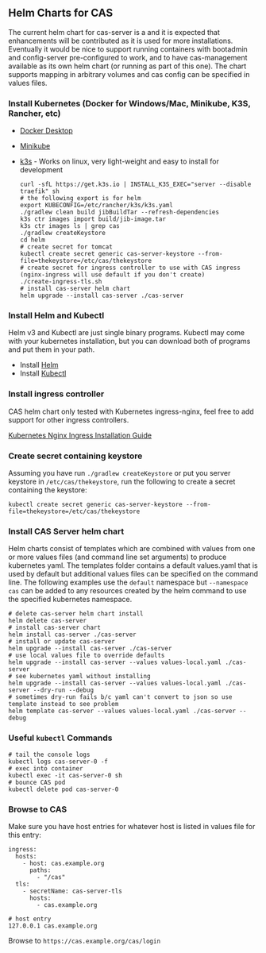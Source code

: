 ## Helm Charts for CAS

The current helm chart for cas-server is a and it is expected that enhancements will be contributed
as it is used for more installations.  Eventually it would be nice to support running containers with bootadmin and 
config-server pre-configured to work, and to have cas-management available as its own helm chart 
(or running as part of this one). 
The chart supports mapping in arbitrary volumes and cas config can be specified in values files.  

### Install Kubernetes (Docker for Windows/Mac, Minikube, K3S, Rancher, etc)

  - [Docker Desktop](https://www.docker.com/products/docker-desktop)

  - [Minikube](https://minikube.sigs.k8s.io/docs/start/)

  - [k3s](https://k3s.io/) - Works on linux, very light-weight and easy to install for development
    ```shell script
    curl -sfL https://get.k3s.io | INSTALL_K3S_EXEC="server --disable traefik" sh
    # the following export is for helm
    export KUBECONFIG=/etc/rancher/k3s/k3s.yaml
    ./gradlew clean build jibBuildTar --refresh-dependencies
    k3s ctr images import build/jib-image.tar
    k3s ctr images ls | grep cas
    ./gradlew createKeystore
    cd helm 
    # create secret for tomcat
    kubectl create secret generic cas-server-keystore --from-file=thekeystore=/etc/cas/thekeystore
    # create secret for ingress controller to use with CAS ingress (nginx-ingress will use default if you don't create)
    ./create-ingress-tls.sh
    # install cas-server helm chart
    helm upgrade --install cas-server ./cas-server
    ``` 

### Install Helm and Kubectl

Helm v3 and Kubectl are just single binary programs. Kubectl may come with your kubernetes 
installation, but you can download both of programs and put them in your path.
  - Install [Helm](https://helm.sh/docs/intro/install/)
  - Install [Kubectl](https://kubernetes.io/docs/tasks/tools/install-kubectl/)

### Install ingress controller

CAS helm chart only tested with Kubernetes ingress-nginx, feel free to add support for other ingress controllers.

[Kubernetes Nginx Ingress Installation Guide](https://kubernetes.github.io/ingress-nginx/deploy/)

### Create secret containing keystore

Assuming you have run `./gradlew createKeystore` or put you server keystore in `/etc/cas/thekeystore`,
run the following to create a secret containing the keystore: 
```shell script
kubectl create secret generic cas-server-keystore --from-file=thekeystore=/etc/cas/thekeystore
```

### Install CAS Server helm chart

Helm charts consist of templates which are combined with values from one or more values files 
(and command line set arguments) to produce kubernetes yaml. The templates folder contains a default
values.yaml that is used by default but additional values files can be specified on the command line. 
The following examples use the `default` namespace but `--namespace cas` can be added to any resources
created by the helm command to use the specified kubernetes namespace. 
```
# delete cas-server helm chart install
helm delete cas-server
# install cas-server chart 
helm install cas-server ./cas-server
# install or update cas-server
helm upgrade --install cas-server ./cas-server
# use local values file to override defaults 
helm upgrade --install cas-server --values values-local.yaml ./cas-server
# see kubernetes yaml without installing  
helm upgrade --install cas-server --values values-local.yaml ./cas-server --dry-run --debug
# sometimes dry-run fails b/c yaml can't convert to json so use template instead to see problem
helm template cas-server --values values-local.yaml ./cas-server --debug
```

### Useful `kubectl` Commands
 
```
# tail the console logs
kubectl logs cas-server-0 -f
# exec into container
kubectl exec -it cas-server-0 sh
# bounce CAS pod
kubectl delete pod cas-server-0
```

### Browse to CAS

Make sure you have host entries for whatever host is listed in values file for this entry:
```
ingress:
  hosts:
    - host: cas.example.org
      paths: 
        - "/cas"
  tls: 
    - secretName: cas-server-tls
      hosts:
        - cas.example.org
```

```
# host entry
127.0.0.1 cas.example.org 
```
Browse to `https://cas.example.org/cas/login`
